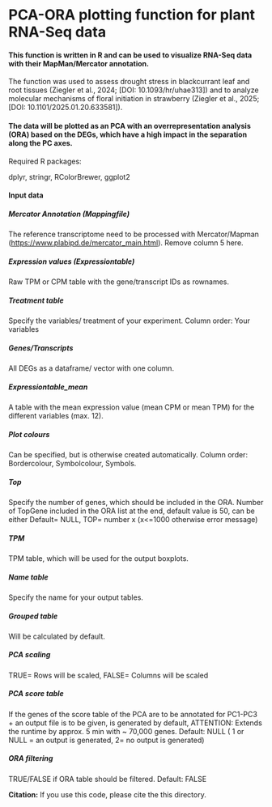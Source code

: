 # PCA-ORA plotting function for plant RNA-Seq data

#### This function is written in R and can be used to visualize RNA-Seq data with their MapMan/Mercator annotation. 

The function was used to assess drought stress in blackcurrant leaf and root tissues (Ziegler et al., 2024; [DOI: 10.1093/hr/uhae313]) and to analyze molecular mechanisms of floral initiation in strawberry (Ziegler et al., 2025; [DOI: 10.1101/2025.01.20.633581]). 


#### The data will be plotted as an PCA with an overrepresentation analysis (ORA) based on the DEGs, which have a high impact in the separation along the PC axes.

Required R packages:

dplyr, stringr, RColorBrewer, ggplot2


#### Input data

##### Mercator Annotation (Mappingfile)
The reference transcriptome need to be processed with Mercator/Mapman (https://www.plabipd.de/mercator_main.html).
Remove column 5 here.

##### Expression values (Expressiontable)
Raw TPM or CPM table with the gene/transcript IDs as rownames.

#####  Treatment table
Specify the variables/ treatment of your experiment. Column order: Your variables

##### Genes/Transcripts
All DEGs as a dataframe/ vector with one column.

##### Expressiontable_mean
A table with the mean expression value (mean CPM or mean TPM) for the different variables (max. 12).

#####  Plot colours
Can be specified, but is otherwise created automatically. Column order: Bordercolour, Symbolcolour, Symbols.

#####  Top
Specify the number of genes, which should be included in the ORA. Number of TopGene included in the ORA list at the end, default value is 50, can be either Default= NULL, TOP= number x (x<=1000 otherwise error message)

#####  TPM
TPM table, which will be used for the output boxplots.

#####  Name table
Specify the name for your output tables.

#####  Grouped table
Will be calculated by default.

#####  PCA scaling
TRUE= Rows will be scaled, FALSE= Columns will be scaled

#####  PCA score table
If the genes of the score table of the PCA are to be annotated for PC1-PC3 + an output file is to be given, is generated by default, ATTENTION: Extends the runtime by approx. 5 min with ~ 70,000 genes. Default: NULL ( 1 or NULL = an output is generated, 2= no output is generated)

#####  ORA filtering

TRUE/FALSE if ORA table should be filtered. Default: FALSE


**Citation:** If you use this code, please cite the this directory.


